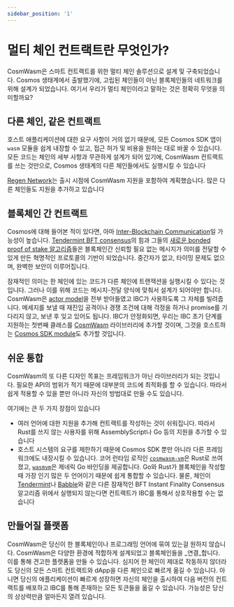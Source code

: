 ```yaml
---
sidebar_position: '1'
---
```


# 멀티 체인 컨트랙트란 무엇인가?

CosmWasm은 스마트 컨트랙트를 위한 멀티 체인 솔루션으로 설계 및 구축되었습니다. Cosmos 생태계에서 출발했기에, 고립된 체인들이 아닌 블록체인들의 네트워크를 위해 설계가 되었습니다. 여기서 우리가 멀티 체인이라고 말하는 것은 정확히 무엇을 의미할까요?

## 다른 체인, 같은 컨트랙트 <a href="#different-chain-same-contract" id="different-chain-same-contract"></a>

호스트 애플리케이션에 대한 요구 사항이 거의 없기 때문에, 모든 Cosmos SDK 앱이 `wasm` 모듈을 쉽게 내장할 수 있고, 접근 허가 및 비용을 원하는 대로 바꿀 수 있습니다. 모든 코드는 체인의 세부 사항과 무관하게 설계가 되어 있기에, CosmWasm 컨트랙트를 쓰는 것만으로, Cosmos 생태계의 다른 체인들에서도 실행시킬 수 있습니다

[Regen Network](https://regen.network)는 출시 시점에 CosmWasm 지원을 포함하여 계획했습니다. 많은 다른 체인들도 지원을 추가하고 있습니다

## 블록체인 간 컨트랙트 <a href="#inter-blockchain-contracts" id="inter-blockchain-contracts"></a>

Cosmos에 대해 들어본 적이 있다면, 아마 [Inter-Blockchain Communication](https://ibcprotocol.org/)일 가능성이 높습니다. [Tendermint BFT consensus](https://tendermint.com)의 힘과 그들의 [새로운 bonded proof of stake 알고리즘](https://blog.cosmos.network/what-does-the-launch-of-cosmos-mean-for-the-blockchain-ecosystem-952e14f67d0d)들은 블록체인간 신뢰할 필요 없는 메시지가 의미를 전달할 수 있게 만든 혁명적인 프로토콜의 기반이 되었습니다. 중간자가 없고, 타이밍 문제도 없으며, 완벽한 보안이 이루어집니다.

잠재적인 의미는 한 체인에 있는 코드가 다른 체인에 트랜잭션을 실행시킬 수 있다는 것입니다. 그러나 이를 위해 코드는 메시지-전달 양식에 맞춰서 설계가 되어야만 합니다. CosmWasm은 [actor model](../ko/03-architecture/actor/)을 전부 받아들였고 IBC가 사용하도록 그 자체를 빌려줍니다. 메세지를 보낼 때 재진입 공격이나 경쟁 조건에 대해 걱정을 하거나 promise를 기다리지 않고, 보낸 후 잊고 있어도 됩니다. IBC가 안정화되면, 우리는 IBC 초기 단계를 지원하는 첫번째 클래스를 [CosmWasm](https://github.com/CosmWasm/cosmwasm) 라이브러리에 추가할 것이며, 그것을 호스트하는 [Cosmos SDK module](https://github.com/CosmWasm/wasmd/tree/master/x/wasm)도 추가할 것입니다.

## 쉬운 통합 <a href="#easy-to-integrate" id="easy-to-integrate"></a>

CosmWasm의 또 다른 디자인 목표는 프레임워크가 아닌 라이브러리가 되는 것입니다. 필요한 API의 범위가 적기 때문에 대부분의 코드에 최적화를 할 수 있습니다. 따라서 쉽게 적용할 수 있을 뿐만 아니라 자신의 방법대로 만들 수도 있습니다.

여기에는 큰 두 가지 장점이 있습니다

* 여러 언어에 대한 지원을 추가해 컨트랙트를 작성하는 것이 쉬워집니다. 따라서 Rust를 쓰지 않는 사용자를 위해 AssemblyScript나 Go 등의 지원을 추가할 수 있습니다
* 호스트 시스템의 요구를 제한하기 때문에 Cosmos SDK 뿐만 아니라 다른 프레임워크에도 내장시킬 수 있습니다. 코어 런타임 로직인 [`cosmwasm-vm`](https://github.com/CosmWasm/cosmwasm/tree/main/packages/vm)은 Rust로 쓰여졌고, [`wasmvm`](https://github.com/CosmWasm/wasmvm)은 제네릭 Go 바인딩을 제공합니다. Go와 Rust가 블록체인을 작성할 때 가장 인기 많은 두 언어이기 때문에 쉽게 통합할 수 있습니다. 물론, 체인이 [Tendermint](https://tendermint.com)나 [Babble](https://github.com/mosaicnetworks/babble)와 같은 다른 잠재적인 BFT Instant Finality Consensus 알고리즘 위에서 실행되지 않는다면 컨트랙트가 IBC를 통해서 상호작용할 수는 없습니다

## 만들어질 플랫폼 <a href="#platform-to-build-on" id="platform-to-build-on"></a>

CosmWasm은 당신이 한 블록체인이나 프로그래밍 언어에 묶여 있는걸 원하지 않습니다. CosmWasm은 다양한 환경에 적합하게 설계되었고 블록체인들을 _연결_합니다. 이를 통해 견고한 플랫폼을 만들 수 있습니다. 심지어 한 체인이 제대로 작동하지 않더라도 당신의 모든 스마트 컨트랙트와 dApp을 다른 체인으로 빠르게 옮길 수 있습니다. 아니면 당신의 애플리케이션이 빠르게 성장하면 자신의 체인을 출시하여 다음 버전의 컨트랙트를 배포하고 IBC를 통해 존재하는 모든 토큰들을 옮길 수 있습니다. 가능성은 당신의 상상력만큼 얼마든지 열려 있습니다.
